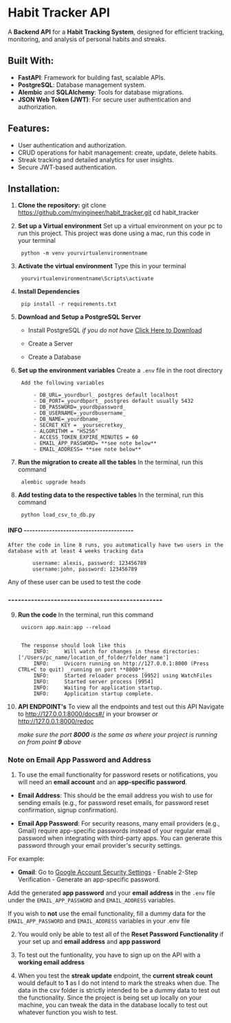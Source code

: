 # Habit Tracker API

A **Backend API** for a **Habit Tracking System**, designed for efficient tracking, monitoring, and analysis of personal habits and streaks.

## Built With:
- **FastAPI**: Framework for building fast, scalable APIs.
- **PostgreSQL**: Database management system.
- **Alembic** and **SQLAlchemy**: Tools for database migrations.
- **JSON Web Token (JWT)**: For secure user authentication and authorization.

## Features:
- User authentication and authorization.
- CRUD operations for habit management: create, update, delete habits.
- Streak tracking and detailed analytics for user insights.
- Secure JWT-based authentication.

## Installation:

1. **Clone the repository:**
   git clone https://github.com/myingineer/habit_tracker.git
   cd habit_tracker

2. **Set up a Virtual environment**
    Set up a virtual environment on your pc to run this project.
    This project was done using a mac, run this code in your terminal

        python -m venv yourvirtualenvironmentname

3. **Activate the virtual environment**
    Type this in your terminal

        yourvirtualenvironmentname\Scripts\activate 

4. **Install Dependencies**

        pip install -r requirements.txt

5. **Download and Setup a PostgreSQL Server**
    - Install PostgreSQL _if you do not have_
        [Click Here to Download](https://www.postgresql.org/download/)

    - Create a Server
    - Create a Database

6. **Set up the environment variables**
    Create a `.env` file in the root directory

        Add the following variables
        
            - DB_URL=_yourdburl_ postgres default localhost
            - DB_PORT=_yourdbport_ postgres default usually 5432
            - DB_PASSWORD=_yourdbpassword_
            - DB_USERNAME=_yourdbusername_
            - DB_NAME=_yourdbname_
            - SECRET_KEY = _yoursecretkey_
            - ALGORITHM = "HS256"
            - ACCESS_TOKEN_EXPIRE_MINUTES = 60
            - EMAIL_APP_PASSWORD= **see note below**
            - EMAIL_ADDRESS= **see note below**

7. **Run the migration to create all the tables**
    In the terminal, run this command

        alembic upgrade heads

8. **Add testing data to the respective tables**
    In the terminal, run this command

        python load_csv_to_db.py

#### INFO ---------------------------------------
    After the code in line 8 runs, you automatically have two users in the database with at least 4 weeks tracking data

            username: alexis, password: 123456789
            username:john, password: 123456789
Any of these user can be used to test the code
### -----------------------------------------------

9. **Run the code**
    In the terminal, run this command

        uvicorn app.main:app --reload


        The response should look like this 
            INFO:     Will watch for changes in these directories: ['/Users/pc_name/location_of_folder/folder_name']
            INFO:     Uvicorn running on http://127.0.0.1:8000 (Press CTRL+C to quit) _running on port **8000**_
            INFO:     Started reloader process [9952] using WatchFiles
            INFO:     Started server process [9954]
            INFO:     Waiting for application startup.
            INFO:     Application startup complete.

10. **API ENDPOINT's**
    To view all the endpoints and test out this API
    Navigate to
        http://127.0.0.1:8000/docs#/ in your browser _or_
        http://127.0.0.1:8000/redoc

    _make sure the port **8000** is the same as where your project is running on from point **9** above_


### **Note on Email App Password and Address**  
1. To use the email functionality for password resets or notifications, you will need an **email account** and an **app-specific password**.

- **Email Address**: This should be the email address you wish to use for sending emails (e.g., for password reset emails, for password reset confirmation, signup confirmation).

- **Email App Password**: For security reasons, many email providers (e.g., Gmail) require app-specific passwords instead of your regular email password when integrating with third-party apps. You can generate this password through your email provider's security settings.

For example:
- **Gmail**: Go to [Google Account Security Settings](https://myaccount.google.com/security)
            - Enable 2-Step Verification
            - Generate an app-specific password.

Add the generated **app password** and your **email address** in the `.env` file under the `EMAIL_APP_PASSWORD` and `EMAIL_ADDRESS` variables.

If you wish to **not** use the email functionality, fill a dummy data for the `EMAIL_APP_PASSWORD` and `EMAIL_ADDRESS` variables in your .env file

2. You would only be able to test all of the **Reset Password Functionality** if your set up and **email address** and **app password**

3. To test out the funtionality, you have to sign up on the API with a **working email address**

4. When you test the **streak update** endpoint, the **current streak count** would default to **1** as I do not intend to mark the streaks when due. The data in the csv folder is strictly intended to be a dummy data to test out the functionality. 
Since the project is being set up locally on your machine, you can tweak the data in the database locally to test out whatever function you wish to test.